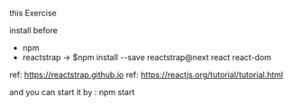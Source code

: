 this Exercise


install before
- npm
- reactstrap
 -> $npm install --save reactstrap@next react react-dom

 ref: https://reactstrap.github.io 
 ref: https://reactjs.org/tutorial/tutorial.html 

 and you can start it by : npm start
